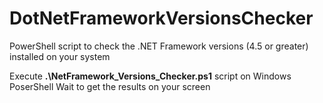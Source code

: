 # DotNetFrameworkVersionsChecker
PowerShell script to check the .NET Framework versions (4.5 or greater) installed on your system

Execute **.\NetFramework_Versions_Checker.ps1** script on Windows PoserShell
Wait to get the results on your screen
